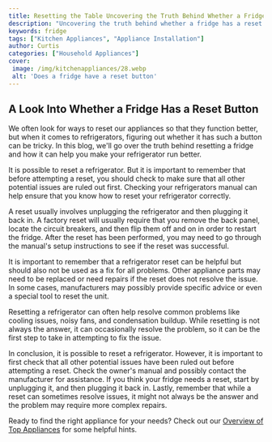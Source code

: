 ```yaml
---
title: Resetting the Table Uncovering the Truth Behind Whether a Fridge Has a Reset Button
description: "Uncovering the truth behind whether a fridge has a reset button or not learn the ins-and-outs of resetting your refrigerator and ensuring its proper functioning"
keywords: fridge
tags: ["Kitchen Appliances", "Appliance Installation"]
author: Curtis
categories: ["Household Appliances"]
cover: 
 image: /img/kitchenappliances/28.webp
 alt: 'Does a fridge have a reset button'
---
```

## A Look Into Whether a Fridge Has a Reset Button

We often look for ways to reset our appliances so that they function better, but when it comes to refrigerators, figuring out whether it has such a button can be tricky. In this blog, we'll go over the truth behind resetting a fridge and how it can help you make your refrigerator run better.

It is possible to reset a refrigerator. But it is important to remember that before attempting a reset, you should check to make sure that all other potential issues are ruled out first. Checking your refrigerators manual can help ensure that you know how to reset your refrigerator correctly. 

A reset usually involves unplugging the refrigerator and then plugging it back in. A factory reset will usually require that you remove the back panel, locate the circuit breakers, and then flip them off and on in order to restart the fridge. After the reset has been performed, you may need to go through the manual's setup instructions to see if the reset was successful.

It is important to remember that a refrigerator reset can be helpful but should also not be used as a fix for all problems. Other appliance parts may need to be replaced or need repairs if the reset does not resolve the issue. In some cases, manufacturers may possibly provide specific advice or even a special tool to reset the unit. 

Resetting a refrigerator can often help resolve common problems like cooling issues, noisy fans, and condensation buildup. While resetting is not always the answer, it can occasionally resolve the problem, so it can be the first step to take in attempting to fix the issue.

In conclusion, it is possible to reset a refrigerator. However, it is important to first check that all other potential issues have been ruled out before attempting a reset. Check the owner's manual and possibly contact the manufacturer for assistance. If you think your fridge needs a reset, start by unplugging it, and then plugging it back in. Lastly, remember that while a reset can sometimes resolve issues, it might not always be the answer and the problem may require more complex repairs.

Ready to find the right appliance for your needs? Check out our [Overview of Top Appliances](./pages/appliance-overview) for some helpful hints.
